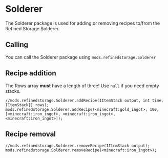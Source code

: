 # Solderer

The Solderer package is used for adding or removing recipes to/from the Refined Storage Solderer.

## Calling
You can call the Solderer package using `mods.refinedstorage.Solderer`

## Recipe addition

The Rows array **must** have a length of three! Use `null` if you need empty stacks.

```zenscript
//mods.refinedstorage.Solderer.addRecipe(IItemStack output, int time, IItemStack[] rows);
mods.refinedstorage.Solderer.addRecipe(<minecraft:gold_ingot>, 100, [<minecraft:iron_ingot>, <minecraft:iron_ingot>, <minecraft:iron_ingot>]);
```

## Recipe removal

```zenscript
//mods.refinedstorage.Solderer.removeRecipe(IItemStack output);
mods.refinedstorage.Solderer.removeRecipe(<minecraft:iron_ingot>);
```

